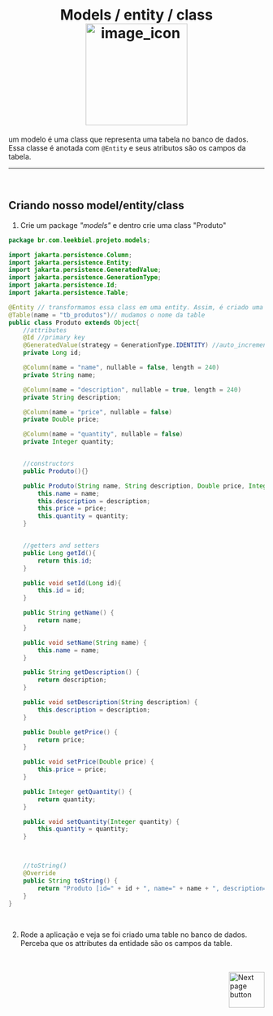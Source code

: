 <h1 align="center">
    Models / entity / class
    <img src="https://img.icons8.com/external-itim2101-blue-itim2101/256/external-blueprint-engineering-itim2101-blue-itim2101-4.png" alt="image_icon" width="200px" align="center">
</h1>

um modelo é uma class que representa uma tabela no banco de dados. Essa classe é anotada com `@Entity` e seus atributos são os campos da tabela.


<hr>
<br>

## Criando nosso model/entity/class

1. Crie um package *"models"* e dentro crie uma class "Produto"

```java
package br.com.leekbiel.projeto.models;

import jakarta.persistence.Column;
import jakarta.persistence.Entity;
import jakarta.persistence.GeneratedValue;
import jakarta.persistence.GenerationType;
import jakarta.persistence.Id;
import jakarta.persistence.Table;

@Entity // transformamos essa class em uma entity. Assim, é criado uma table.
@Table(name = "tb_produtos")// mudamos o nome da table
public class Produto extends Object{
    //attributes
    @Id //primary key
    @GeneratedValue(strategy = GenerationType.IDENTITY) //auto_increment
    private Long id;

    @Column(name = "name", nullable = false, length = 240)
    private String name;

    @Column(name = "description", nullable = true, length = 240)
    private String description;

    @Column(name = "price", nullable = false)
    private Double price;

    @Column(name = "quantity", nullable = false)
    private Integer quantity;


    //constructors
    public Produto(){}

    public Produto(String name, String description, Double price, Integer quantity){
        this.name = name;
        this.description = description;
        this.price = price;
        this.quantity = quantity;
    }


    //getters and setters
    public Long getId(){
        return this.id;
    }

    public void setId(Long id){
        this.id = id;
    }

    public String getName() {
        return name;
    }

    public void setName(String name) {
        this.name = name;
    }

    public String getDescription() {
        return description;
    }

    public void setDescription(String description) {
        this.description = description;
    }

    public Double getPrice() {
        return price;
    }

    public void setPrice(Double price) {
        this.price = price;
    }

    public Integer getQuantity() {
        return quantity;
    }

    public void setQuantity(Integer quantity) {
        this.quantity = quantity;
    }



    //toString()
    @Override
    public String toString() {
        return "Produto [id=" + id + ", name=" + name + ", description=" + description + ", price=" + price + ", quantity=" + quantity + "]";
    }
}
```

<br>

2. Rode a aplicação e veja se foi criado uma table no banco de dados. Perceba que os attributes da entidade são os campos da table.

<br>
<br>


<!-- Next page button -->
<a href="https://github.com/lGabrielDev/07.spring/blob/main/1.javaWeb/2.controllers.md">
  <img src="https://cdn-icons-png.flaticon.com/512/892/892657.png" alt="Next page button" width="70px" align="right">
</a>